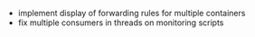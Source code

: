* implement display of forwarding rules for multiple containers
* fix multiple consumers in threads on monitoring scripts